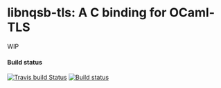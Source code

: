 # libnqsb-tls: A C binding for OCaml-TLS

WIP

#### Build status

[![Travis build Status](https://travis-ci.org/mirleft/libnqsb-tls.svg?branch=master)](https://travis-ci.org/mirleft/libnqsb-tls) [![Build status](https://ci.appveyor.com/api/projects/status/ng5u2twwadqds3oc?svg=true)](https://ci.appveyor.com/project/yallop/libnqsb-tls-hmbvr)

